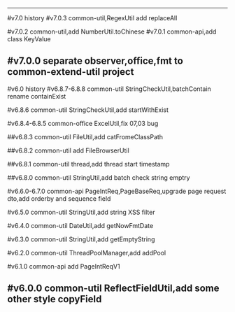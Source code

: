 

---
#v7.0 history
#v7.0.3
common-util,RegexUtil add replaceAll

#v7.0.2
common-util,add NumberUtil.toChinese
#v7.0.1
common-api,add class KeyValue

#v7.0.0
separate observer,office,fmt to common-extend-util project
---
#v6.0 history
#v6.8.7-6.8.8
common-util
StringCheckUtil,batchContain rename containExist

#v6.8.6
common-util
StringCheckUtil,add startWithExist

#v6.8.4-6.8.5
common-office
ExcelUtil,fix 07,03 bug

##v6.8.3
common-util
FileUtil,add catFromeClassPath

##v6.8.2
common-util
add FileBrowserUtil

##v6.8.1
common-util
thread,add thread start timestamp

##v6.8.0
common-util
StringUtil,add batch check string emptry

#v6.6.0-6.7.0
common-api
PageIntReq,PageBaseReq,upgrade page request dto,add orderby and sequence field

#v6.5.0
common-util
StringUtil,add string XSS filter

#v6.4.0
common-util
DateUtil,add getNowFmtDate

#v6.3.0
common-util
StringUtil,add getEmptyString

#v6.2.0
common-util
ThreadPoolManager,add addPool

#v6.1.0
common-api
add PageIntReqV1

#v6.0.0
common-util
ReflectFieldUtil,add some other style copyField
---

















